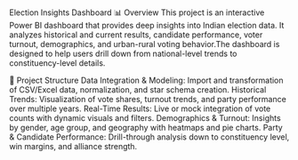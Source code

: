 Election Insights Dashboard
📊 Overview
This project is an interactive Power BI dashboard that provides deep insights into Indian election data. It analyzes historical and current results, candidate performance, voter turnout, demographics, and urban-rural voting behavior.The dashboard is designed to help users drill down from national-level trends to constituency-level details.

📁 Project Structure
Data Integration & Modeling:
Import and transformation of CSV/Excel data, normalization, and star schema creation.
Historical Trends:
Visualization of vote shares, turnout trends, and party performance over multiple years.
Real-Time Results:
Live or mock integration of vote counts with dynamic visuals and filters.
Demographics & Turnout:
Insights by gender, age group, and geography with heatmaps and pie charts.
Party & Candidate Performance:
Drill-through analysis down to constituency level, win margins, and alliance strength.
